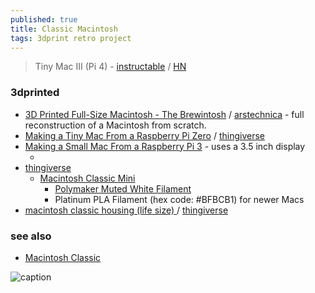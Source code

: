 ```yaml
---
published: true
title: Classic Macintosh
tags: 3dprint retro project
---
```

> Tiny Mac III (Pi 4) - [instructable](https://www.instructables.com/Tiny-Mac-II-Pi-Zero-2-and-Tiny-Mac-III-Pi-4-With-A/) / [HN](https://news.ycombinator.com/item?id=36289682)

<link rel="shortcut icon" href="https://img.icons8.com/?size=100&id=22195&format=png" type="image/x-icon" />

### 3dprinted

- [3D Printed Full-Size Macintosh - The Brewintosh](https://www.youtube.com/watch?v=7N9oz4Ylzm4&list=PLh9akXp2EH2CBLVl-UZKirYpzl8suuAYc&index=1) / [arstechnica](https://arstechnica.com/gadgets/2024/03/3d-printed-mac-replica-is-a-maker-masterwork-inside-an-entirely-accurate-shell/) - full reconstruction of a  Macintosh from scratch.
- [Making a Tiny Mac From a Raspberry Pi Zero](https://www.instructables.com/Making-a-Tiny-Mac-From-a-Raspberry-Pi-Zero/) / [thingiverse](https://www.thingiverse.com/thing:4887100)
- [Making a Small Mac From a Raspberry Pi 3](https://www.instructables.com/Making-a-Small-Mac-From-a-Raspberry-3/) - uses a 3.5 inch display
	- []()
- [thingiverse](https://www.thingiverse.com/yd007/collections/38664602/things)
	- [Macintosh Classic Mini](https://www.thingiverse.com/thing:5980485)
    	- [Polymaker Muted White Filament](https://www.amazon.com/dp/B09TR8N5T2?ref_=cm_sw_r_apin_dp_DMVE72X7YWNSX8ZFFE8K) 
        - Platinum PLA Filament (hex code: #BFBCB1) for newer Macs
 - [macintosh classic housing (life size) ](https://cults3d.com/en/3d-model/gadget/macintosh-classic-housing-life-size) / [thingiverse](https://www.thingiverse.com/thing:4424878)

### see also
- [Macintosh Classic](https://oldcrap.org/2018/10/31/apple-macintosh-classic/)

![caption](https://external-content.duckduckgo.com/iu/?u=https%3A%2F%2Fstatic.turbosquid.com%2FPreview%2F2015%2F07%2F31__04_41_00%2FAppleMacintoshClassicIIDesktopComputer3dmodel06.jpg8185c1c2-706d-4092-be88-b0e535ae11fdLarge.jpg&f=1&nofb=1&ipt=c1c61e722eb596229a829108ec4b0b594c0a996542bfb8b601b885dc6477dec6&ipo=images)
